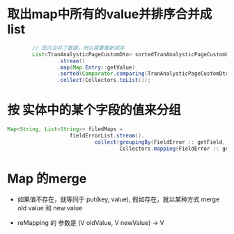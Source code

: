 # 取出map中所有的value并排序合并成list
```java
        // 因为合并了数据，所以需要重新排序
        List<TranAnalysticPageCustomDto> sortedTranAnalysticPageCustomDtoList = resultMap.entrySet()
                .stream()
                .map(Map.Entry::getValue)
                .sorted(Comparator.comparing(TranAnalysticPageCustomDto::getPv).reversed())
                .collect(Collectors.toList());
```

# 按 实体中的某个字段的值来分组
```java
Map<String, List<String>> filedMaps =
                    fieldErrorList.stream().
                            collect(groupingBy(FieldError :: getField,
                                    Collectors.mapping(FieldError :: getDefaultMessage, Collectors.toList())));
```

# Map 的merge

- 如果值不存在，就等同于 put(key, value), 假如存在，就以某种方式 merge old value 和 new value

- reMapping 的 参数是 (V oldValue, V newValue) -> V



